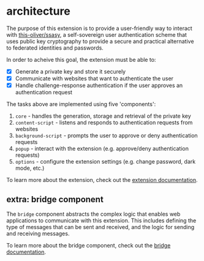 # architecture

The purpose of this extension is to provide a user-friendly way to interact with [this-oliver/ssasy](https://github.com/this-oliver/ssasy), a self-sovereign user authentication scheme that uses public key cryptography to provide a secure and practical alternative to federated identities and passwords.

In order to acheive this goal, the extension must be able to:

- [x] Generate a private key and store it securely
- [x] Communicate with websites that want to authenticate the user
- [x] Handle challenge-response authentication if the user approves an authentication request

The tasks above are implemented using five 'components':

1. `core` - handles the generation, storage and retrieval of the private key
2. `content-script` - listens and responds to authentication requests from websites
3. `background-script` - prompts the user to approve or deny authentication requests
4. `popup` - interact with the extension (e.g. approve/deny authentication requests)
5. `options` - configure the extension settings (e.g. change password, dark mode, etc.)

To learn more about the extension, check out the [extension documentation](./extension.md).

## extra: bridge component

The `bridge` component abstracts the complex logic that enables web applications to communicate with this extension. This includes defining the type of messages that can be sent and received, and the logic for sending and receiving messages.

To learn more about the bridge component, check out the [bridge documentation](../src/bridge/README.md).

